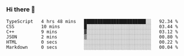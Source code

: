 ### Hi there 👋

<!--START_SECTION:waka-->

```text
TypeScript   4 hrs 48 mins   ███████████████████████░░   92.34 %
CSS          10 mins         █░░░░░░░░░░░░░░░░░░░░░░░░   03.44 %
C++          9 mins          ▓░░░░░░░░░░░░░░░░░░░░░░░░   03.12 %
JSON         2 mins          ▒░░░░░░░░░░░░░░░░░░░░░░░░   00.80 %
HTML         0 secs          ░░░░░░░░░░░░░░░░░░░░░░░░░   00.22 %
Markdown     0 secs          ░░░░░░░░░░░░░░░░░░░░░░░░░   00.04 %
```

<!--END_SECTION:waka-->
